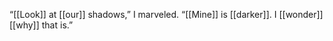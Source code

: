 “[[Look]] at [[our]] shadows,” I marveled. “[[Mine]] is [[darker]]. I [[wonder]] [[why]] that is.”  


  
